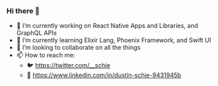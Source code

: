 ### Hi there 👋

- 🔭 I’m currently working on React Native Apps and Libraries, and GraphQL APIs
- 🌱 I’m currently learning Elixir Lang, Phoenix Framework, and Swift UI
- 👯 I’m looking to collaborate on all the things
- 📫 How to reach me:  
  - 🐦 https://twitter.com/__schie 
  - 💼 https://www.linkedin.com/in/dustin-schie-9431945b

<!--
**schie/schie** is a ✨ _special_ ✨ repository because its `README.md` (this file) appears on your GitHub profile.

Here are some ideas to get you started:

- 🔭 I’m currently working on React Native Apps and Libraries, and GraphQL APIs
- 🌱 I’m currently learning Elixir Lang, Phoenix Framework, and Swift UI
- 👯 I’m looking to collaborate on all the things
- 🤔 I’m looking for help with ...
- 💬 Ask me about ...
- 📫 How to reach me:  
  - 🐦 https://twitter.com/__schie 
  - 💼 https://www.linkedin.com/in/dustin-schie-9431945b
- 😄 Pronouns: ...
- ⚡ Fun fact: ...
-->

